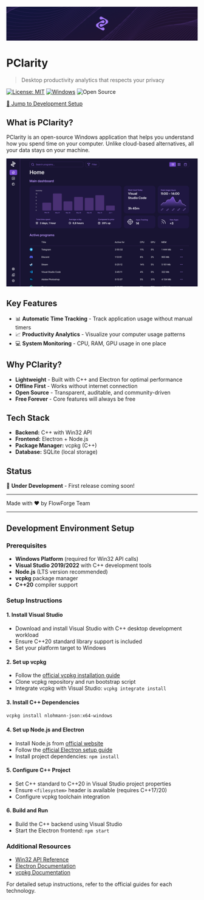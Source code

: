 ![alt text](contents/Logo-tag.png)
# PClarity  

>Desktop productivity analytics that respects your privacy

[![License: MIT](https://img.shields.io/badge/License-MIT-yellow.svg)](https://opensource.org/licenses/MIT)
[![Windows](https://img.shields.io/badge/platform-Windows-blue.svg)](https://www.microsoft.com/windows)
![Open Source](https://img.shields.io/badge/open%20source-yes-brightgreen.svg)

[🚀 Jump to Development Setup](#development-environment-setup)

## What is PClarity?  

PClarity is an open-source Windows application that helps you understand how you spend time on your computer. Unlike cloud-based alternatives, all your data stays on your machine.  

![alt text](contents/home-page.png)

## Key Features  

- 📊 **Automatic Time Tracking** - Track application usage without manual timers 
- 📈 **Productivity Analytics** - Visualize your computer usage patterns 
- 💻 **System Monitoring** - CPU, RAM, GPU usage in one place  

## Why PClarity?  

- **Lightweight** - Built with C++ and Electron for optimal performance
- **Offline First** - Works without internet connection 
- **Open Source** - Transparent, auditable, and community-driven 
- **Free Forever** - Core features will always be free  

## Tech Stack  

- **Backend:** C++ with Win32 API
- **Frontend:** Electron + Node.js
- **Package Manager:** vcpkg (C++)
- **Database:** SQLite (local storage)

## Status  

🚧 **Under Development** - First release coming soon!  

---  

Made with ❤️ by FlowForge Team  

---  

## Development Environment Setup

### Prerequisites

- **Windows Platform** (required for Win32 API calls)
- **Visual Studio 2019/2022** with C++ development tools
- **Node.js** (LTS version recommended)
- **vcpkg** package manager
- **C++20** compiler support

### Setup Instructions

#### 1. Install Visual Studio
- Download and install Visual Studio with C++ desktop development workload
- Ensure C++20 standard library support is included
- Set your platform target to Windows

#### 2. Set up vcpkg
- Follow the [official vcpkg installation guide](https://vcpkg.io/en/getting-started.html)
- Clone vcpkg repository and run bootstrap script
- Integrate vcpkg with Visual Studio: `vcpkg integrate install`

#### 3. Install C++ Dependencies
```bash
vcpkg install nlohmann-json:x64-windows
```

#### 4. Set up Node.js and Electron
- Install Node.js from [official website](https://nodejs.org/)
- Follow the [official Electron setup guide](https://www.electronjs.org/docs/latest/tutorial/quick-start)
- Install project dependencies: `npm install`

#### 5. Configure C++ Project
- Set C++ standard to C++20 in Visual Studio project properties
- Ensure `<filesystem>` header is available (requires C++17/20)
- Configure vcpkg toolchain integration

#### 6. Build and Run
- Build the C++ backend using Visual Studio
- Start the Electron frontend: `npm start`

### Additional Resources
- [Win32 API Reference](https://docs.microsoft.com/en-us/windows/win32/)
- [Electron Documentation](https://www.electronjs.org/docs/)
- [vcpkg Documentation](https://vcpkg.io/en/docs/)

For detailed setup instructions, refer to the official guides for each technology.
